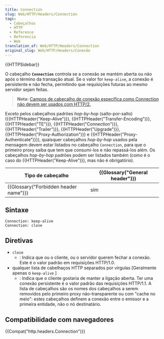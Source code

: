 ```yaml
---
title: Connection
slug: Web/HTTP/Headers/Connection
tags:
  - Cabeçalhos
  - HTTP
  - Reference
  - Referencia
  - Web
translation_of: Web/HTTP/Headers/Connection
original_slug: Web/HTTP/Headers/Conexão
---
```

{{HTTPSidebar}}

O cabeçalho **`Connection`** controla se a conexão se mantém aberta ou não após o término da transação atual. Se o valor for `keep-alive`, a conexão é persistente e não fecha, permitindo que requisições futuras ao mesmo servidor sejam feitas.

> **Nota:** [Campos de cabeçalho de conexão específica como Connection não devem ser usados com HTTP/2.](https://tools.ietf.org/html/rfc7540#section-8.1.2.2)

Exceto pelos cabeçalhos padrões _hop-by-hop_ (salto-por-salto) ({{HTTPHeader("Keep-Alive")}}, {{HTTPHeader("Transfer-Encoding")}}, {{HTTPHeader("TE")}}, {{HTTPHeader("Connection")}}, {{HTTPHeader("Trailer")}}, {{HTTPHeader("Upgrade")}}, {{HTTPHeader("Proxy-Authorization")}} e {{HTTPHeader("Proxy-Authenticate")}}), quaisquer cabeçalhos _hop-by-hop_ usados pela mensagem devem estar listados no cabeçalho `Connection`, para que o primeiro proxy saiba que tem que consumi-los e não repassá-los além. Os cabeçalhos _hop-by-hop_ padrões podem ser listados também (como é o caso do {{HTTPHeader("Keep-Alive")}}, mas não é obrigatório).

| Tipo de cabeçalho                                | {{Glossary("General header")}} |
| ------------------------------------------------ | ---------------------------------------- |
| {{Glossary("Forbidden header name")}} | sim                                      |

## Sintaxe

    Connection: keep-alive
    Connection: close

## Diretivas

- `close`
  - : Indica que ou o cliente, ou o servidor querem fechar a conexão. Este é o valor padrão em requisições HTTP/1.0.
- qualquer lista de cabelhaços HTTP separados por vírgulas \[Geralmente apenas o `keep-alive` ]
  - : Indica que o cliente gostaria de manter a ligação aberta. Ter uma conexão persistente é o valor padrão das requisições HTTP/1.1. A lista de cabeçalhos são os nomes dos cabeçalhos a serem removidos pelo primeiro proxy não-transparente ou com "cache no meio": estes cabeçalhos definem a conexão entre o emissor e a primeira entidade, não o nó destinatário.

## Compatibilidade com navegadores

{{Compat("http.headers.Connection")}}
